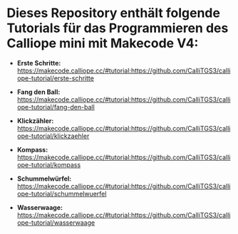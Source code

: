# Dieses Repository enthält folgende Tutorials für das Programmieren des Calliope mini mit Makecode V4: 


- **Erste Schritte:** https://makecode.calliope.cc/#tutorial:https://github.com/CalliTGS3/calliope-tutorial/erste-schritte

- **Fang den Ball:** https://makecode.calliope.cc/#tutorial:https://github.com/CalliTGS3/calliope-tutorial/fang-den-ball

- **Klickzähler:** https://makecode.calliope.cc/#tutorial:https://github.com/CalliTGS3/calliope-tutorial/klickzaehler

- **Kompass:** https://makecode.calliope.cc/#tutorial:https://github.com/CalliTGS3/calliope-tutorial/kompass

- **Schummelwürfel:** https://makecode.calliope.cc/#tutorial:https://github.com/CalliTGS3/calliope-tutorial/schummelwuerfel

- **Wasserwaage:** https://makecode.calliope.cc/#tutorial:https://github.com/CalliTGS3/calliope-tutorial/wasserwaage

